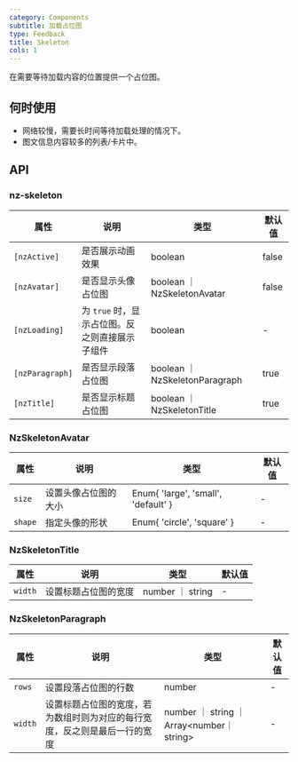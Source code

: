 ```yaml
---
category: Components
subtitle: 加载占位图
type: Feedback
title: Skeleton
cols: 1
---
```


在需要等待加载内容的位置提供一个占位图。

## 何时使用

- 网络较慢，需要长时间等待加载处理的情况下。
- 图文信息内容较多的列表/卡片中。


## API

### nz-skeleton

| 属性 | 说明 | 类型 | 默认值 |
| --- | --- | --- | --- |
| `[nzActive]` | 是否展示动画效果 | boolean | false |
| `[nzAvatar]` | 是否显示头像占位图 | boolean ｜ NzSkeletonAvatar | false |
| `[nzLoading]` | 为 `true` 时，显示占位图。反之则直接展示子组件 | boolean | - |
| `[nzParagraph]` | 是否显示段落占位图 | boolean ｜ NzSkeletonParagraph | true |
| `[nzTitle]` | 是否显示标题占位图 | boolean ｜ NzSkeletonTitle | true |

### NzSkeletonAvatar

| 属性 | 说明 | 类型 | 默认值 |
| --- | --- | --- | --- |
| `size` | 设置头像占位图的大小 | Enum{ 'large', 'small', 'default' } | - |
| `shape` | 指定头像的形状 | Enum{ 'circle', 'square' } | - |

### NzSkeletonTitle

| 属性 | 说明 | 类型 | 默认值 |
| --- | --- | --- | --- |
| `width` | 设置标题占位图的宽度 | number ｜ string | - |

### NzSkeletonParagraph

| 属性 | 说明 | 类型 | 默认值 |
| --- | --- | --- | --- |
| `rows` | 设置段落占位图的行数 | number | - |
| `width` | 设置标题占位图的宽度，若为数组时则为对应的每行宽度，反之则是最后一行的宽度 | number ｜ string ｜ Array<number｜string> | - |